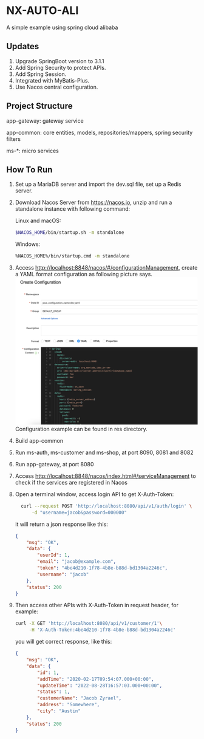 # NX-AUTO-ALI

A simple example using spring cloud alibaba

## Updates

1. Upgrade SpringBoot version to 3.1.1
2. Add Spring Security to protect APIs.
3. Add Spring Session.
4. Integrated with MyBatis-Plus.
5. Use Nacos central configuration.

## Project Structure

app-gateway: gateway service

app-common: core entities, models, repositories/mappers, spring security filters

ms-*: micro services

## How To Run

1. Set up a MariaDB server and import the dev.sql file, set up a Redis server.
2. Download Nacos Server from <https://nacos.io>, unzip and run a standalone instance with following command:  

    Linux and macOS:

    ```bash
    $NACOS_HOME/bin/startup.sh -m standalone 
    ```

    Windows:

    ```bash
    %NACOS_HOME%/bin/startup.cmd -m standalone 
    ```

3. Access [http://localhost:8848/nacos/#/configurationManagement](http://localhost:8848/nacos/#/configurationManagement), create a YAML format configuration as following picture says.
    ![nacos config](res/nacos_config.png)
    Configuration example can be found in res directory.
4. Build app-common
5. Run ms-auth, ms-customer and ms-shop, at port 8090, 8081 and 8082
6. Run app-gateway, at port 8080
7. Access [http://localhost:8848/nacos/index.html#/serviceManagement](http://localhost:8848/nacos/index.html#/serviceManagement) to check if the services are registered in Nacos
8. Open a terminal window, access login API to get X-Auth-Token:

    ```bash
      curl --request POST 'http://localhost:8080/api/v1/auth/login' \
          -d "username=jacob&password=000000"
    ```

   it will return a json response like this:

    ```json
    {
        "msg": "OK",
        "data": {
            "userId": 1,
            "email": "jacob@example.com",
            "token": "4be4d210-1f78-4b8e-b88d-bd1304a2246c",
            "username": "jacob"
        },
        "status": 200
    }
    ```

9. Then access other APIs with X-Auth-Token in request header, for example:

    ```bash
    curl -X GET 'http://localhost:8080/api/v1/customer/1'\
         -H 'X-Auth-Token:4be4d210-1f78-4b8e-b88d-bd1304a2246c'
    ```

    you will get correct response, like this:

    ```json
    {
        "msg": "OK",
        "data": {
            "id": 1,
            "addTime": "2020-02-17T09:54:07.000+00:00",
            "updateTime": "2022-08-28T16:57:03.000+00:00",
            "status": 1,
            "customerName": "Jacob Zyrael",
            "address": "Somewhere",
            "city": "Austin"
        },
        "status": 200
    }
    ```
